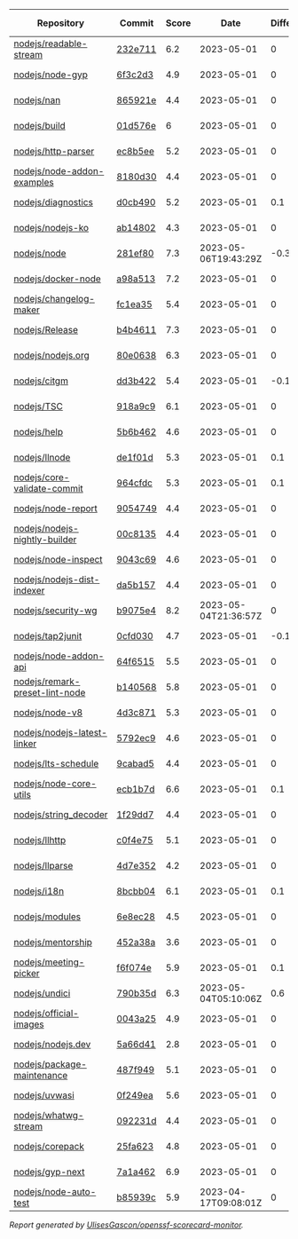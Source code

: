 <!-- OPENSSF-SCORECARD-MONITOR:START -->

| Repository | Commit | Score | Date | Difference | Report Link |
| -- | -- | -- | -- | -- | -- |
| [nodejs/readable-stream](https://github.com/nodejs/readable-stream) | [232e711](https://github.com/nodejs/readable-stream/commit/232e71154dbdc34f6a97a0449f902455ec495373) | 6.2 | 2023-05-01 | 0 | [Full Report](https://deps.dev/project/github/nodejs%2Freadable-stream) |
| [nodejs/node-gyp](https://github.com/nodejs/node-gyp) | [6f3c2d3](https://github.com/nodejs/node-gyp/commit/6f3c2d3c6c0de0dbf8c7245f34c2e0b3eea53812) | 4.9 | 2023-05-01 | 0 | [Full Report](https://deps.dev/project/github/nodejs%2Fnode-gyp) |
| [nodejs/nan](https://github.com/nodejs/nan) | [865921e](https://github.com/nodejs/nan/commit/865921e00c8e3c74ef6f835ac819fcea580c3ed1) | 4.4 | 2023-05-01 | 0 | [Full Report](https://deps.dev/project/github/nodejs%2Fnan) |
| [nodejs/build](https://github.com/nodejs/build) | [01d576e](https://github.com/nodejs/build/commit/01d576e51d4e523d6b346cb96557b6ec96ea8cfc) | 6 | 2023-05-01 | 0 | [Full Report](https://deps.dev/project/github/nodejs%2Fbuild) |
| [nodejs/http-parser](https://github.com/nodejs/http-parser) | [ec8b5ee](https://github.com/nodejs/http-parser/commit/ec8b5ee63f0e51191ea43bb0c6eac7bfbff3141d) | 5.2 | 2023-05-01 | 0 | [Full Report](https://deps.dev/project/github/nodejs%2Fhttp-parser) |
| [nodejs/node-addon-examples](https://github.com/nodejs/node-addon-examples) | [8180d30](https://github.com/nodejs/node-addon-examples/commit/8180d30f501107fb0517f13dd19a5514bee8e9be) | 4.4 | 2023-05-01 | 0 | [Full Report](https://deps.dev/project/github/nodejs%2Fnode-addon-examples) |
| [nodejs/diagnostics](https://github.com/nodejs/diagnostics) | [d0cb490](https://github.com/nodejs/diagnostics/commit/d0cb490121eb721337b3e01e4c96aee7f759fc26) | 5.2 | 2023-05-01 | 0.1 | [Full Report](https://deps.dev/project/github/nodejs%2Fdiagnostics) |
| [nodejs/nodejs-ko](https://github.com/nodejs/nodejs-ko) | [ab14802](https://github.com/nodejs/nodejs-ko/commit/ab14802dc2e7288bdc4353a24176dce2f4ba9dff) | 4.3 | 2023-05-01 | 0 | [Full Report](https://deps.dev/project/github/nodejs%2Fnodejs-ko) |
| [nodejs/node](https://github.com/nodejs/node) | [281ef80](https://github.com/nodejs/node/commit/281ef804c84f1a617823b60d209ae269c7a4a691) | 7.3 | 2023-05-06T19:43:29Z | -0.3 | [Full Report](https://deps.dev/project/github/nodejs%2Fnode) |
| [nodejs/docker-node](https://github.com/nodejs/docker-node) | [a98a513](https://github.com/nodejs/docker-node/commit/a98a5139e7296003e489d77a387a1fd355693fdf) | 7.2 | 2023-05-01 | 0 | [Full Report](https://deps.dev/project/github/nodejs%2Fdocker-node) |
| [nodejs/changelog-maker](https://github.com/nodejs/changelog-maker) | [fc1ea35](https://github.com/nodejs/changelog-maker/commit/fc1ea351198dca7caf3207ba771afcd14cfaaf86) | 5.4 | 2023-05-01 | 0 | [Full Report](https://deps.dev/project/github/nodejs%2Fchangelog-maker) |
| [nodejs/Release](https://github.com/nodejs/Release) | [b4b4611](https://github.com/nodejs/Release/commit/b4b46113a259b19db074a7fd47b552d84c0883f4) | 7.3 | 2023-05-01 | 0 | [Full Report](https://deps.dev/project/github/nodejs%2Frelease) |
| [nodejs/nodejs.org](https://github.com/nodejs/nodejs.org) | [80e0638](https://github.com/nodejs/nodejs.org/commit/80e0638d8c84dccce10cfc534398cfa5dfa8ccb0) | 6.3 | 2023-05-01 | 0 | [Full Report](https://deps.dev/project/github/nodejs%2Fnodejs.org) |
| [nodejs/citgm](https://github.com/nodejs/citgm) | [dd3b422](https://github.com/nodejs/citgm/commit/dd3b422f529376ec9805492cd3fe556bf4bee070) | 5.4 | 2023-05-01 | -0.1 | [Full Report](https://deps.dev/project/github/nodejs%2Fcitgm) |
| [nodejs/TSC](https://github.com/nodejs/TSC) | [918a9c9](https://github.com/nodejs/TSC/commit/918a9c9502a94e0ef017eeaceb0f54fc6beeb2ff) | 6.1 | 2023-05-01 | 0 | [Full Report](https://deps.dev/project/github/nodejs%2Ftsc) |
| [nodejs/help](https://github.com/nodejs/help) | [5b6b462](https://github.com/nodejs/help/commit/5b6b4622c56e0521e643cc75ad28b2469c882efe) | 4.6 | 2023-05-01 | 0 | [Full Report](https://deps.dev/project/github/nodejs%2Fhelp) |
| [nodejs/llnode](https://github.com/nodejs/llnode) | [de1f01d](https://github.com/nodejs/llnode/commit/de1f01d70a5c58111dd873d340f898023e4e8fe6) | 5.3 | 2023-05-01 | 0.1 | [Full Report](https://deps.dev/project/github/nodejs%2Fllnode) |
| [nodejs/core-validate-commit](https://github.com/nodejs/core-validate-commit) | [964cfdc](https://github.com/nodejs/core-validate-commit/commit/964cfdcd8e0090e3c6493d9af2e38839ea0575cc) | 5.3 | 2023-05-01 | 0.1 | [Full Report](https://deps.dev/project/github/nodejs%2Fcore-validate-commit) |
| [nodejs/node-report](https://github.com/nodejs/node-report) | [9054749](https://github.com/nodejs/node-report/commit/90547492f5da29948b00a19b13490b2ebe2c0cd6) | 4.4 | 2023-05-01 | 0 | [Full Report](https://deps.dev/project/github/nodejs%2Fnode-report) |
| [nodejs/nodejs-nightly-builder](https://github.com/nodejs/nodejs-nightly-builder) | [00c8135](https://github.com/nodejs/nodejs-nightly-builder/commit/00c8135102b0e272ed1d8950845a5412cc9bc237) | 4.4 | 2023-05-01 | 0 | [Full Report](https://deps.dev/project/github/nodejs%2Fnodejs-nightly-builder) |
| [nodejs/node-inspect](https://github.com/nodejs/node-inspect) | [9043c69](https://github.com/nodejs/node-inspect/commit/9043c6986822cf499829c079f9a7debf0a95403f) | 4.6 | 2023-05-01 | 0 | [Full Report](https://deps.dev/project/github/nodejs%2Fnode-inspect) |
| [nodejs/nodejs-dist-indexer](https://github.com/nodejs/nodejs-dist-indexer) | [da5b157](https://github.com/nodejs/nodejs-dist-indexer/commit/da5b1572f3d96b54a151fc0e9123d8011ad7afb3) | 4.4 | 2023-05-01 | 0 | [Full Report](https://deps.dev/project/github/nodejs%2Fnodejs-dist-indexer) |
| [nodejs/security-wg](https://github.com/nodejs/security-wg) | [b9075e4](https://github.com/nodejs/security-wg/commit/b9075e423c12320c3dc73179509d444640058c9f) | 8.2 | 2023-05-04T21:36:57Z | 0 | [Full Report](https://deps.dev/project/github/nodejs%2Fsecurity-wg) |
| [nodejs/tap2junit](https://github.com/nodejs/tap2junit) | [0cfd030](https://github.com/nodejs/tap2junit/commit/0cfd0301af2f5fa10d41bda0e101e915bd24a5cf) | 4.7 | 2023-05-01 | -0.1 | [Full Report](https://deps.dev/project/github/nodejs%2Ftap2junit) |
| [nodejs/node-addon-api](https://github.com/nodejs/node-addon-api) | [64f6515](https://github.com/nodejs/node-addon-api/commit/64f651533187c11ad28a46d9a7e733de3d940173) | 5.5 | 2023-05-01 | 0 | [Full Report](https://deps.dev/project/github/nodejs%2Fnode-addon-api) |
| [nodejs/remark-preset-lint-node](https://github.com/nodejs/remark-preset-lint-node) | [b140568](https://github.com/nodejs/remark-preset-lint-node/commit/b1405685f3b1dee3b09d8c2611160624b6a3600a) | 5.8 | 2023-05-01 | 0 | [Full Report](https://deps.dev/project/github/nodejs%2Fremark-preset-lint-node) |
| [nodejs/node-v8](https://github.com/nodejs/node-v8) | [4d3c871](https://github.com/nodejs/node-v8/commit/4d3c8710c78f5bb9f3b7ecfab4db4f42b364e80d) | 5.3 | 2023-05-01 | 0 | [Full Report](https://deps.dev/project/github/nodejs%2Fnode-v8) |
| [nodejs/nodejs-latest-linker](https://github.com/nodejs/nodejs-latest-linker) | [5792ec9](https://github.com/nodejs/nodejs-latest-linker/commit/5792ec991efc5b35aa67e14b45d5120fba369edd) | 4.6 | 2023-05-01 | 0 | [Full Report](https://deps.dev/project/github/nodejs%2Fnodejs-latest-linker) |
| [nodejs/lts-schedule](https://github.com/nodejs/lts-schedule) | [9cabad5](https://github.com/nodejs/lts-schedule/commit/9cabad50a0793a051e2091ee4a3905f2966169d2) | 4.4 | 2023-05-01 | 0 | [Full Report](https://deps.dev/project/github/nodejs%2Flts-schedule) |
| [nodejs/node-core-utils](https://github.com/nodejs/node-core-utils) | [ecb1b7d](https://github.com/nodejs/node-core-utils/commit/ecb1b7d0b86ab2afb581046220e3cfcc6254255a) | 6.6 | 2023-05-01 | 0.1 | [Full Report](https://deps.dev/project/github/nodejs%2Fnode-core-utils) |
| [nodejs/string_decoder](https://github.com/nodejs/string_decoder) | [1f29dd7](https://github.com/nodejs/string_decoder/commit/1f29dd715a6c829da89e869af7dafc231c20ed9f) | 4.4 | 2023-05-01 | 0 | [Full Report](https://deps.dev/project/github/nodejs%2Fstring_decoder) |
| [nodejs/llhttp](https://github.com/nodejs/llhttp) | [c0f4e75](https://github.com/nodejs/llhttp/commit/c0f4e754b75c033fd3bd2018c8f3ffb673d43d90) | 5.1 | 2023-05-01 | 0 | [Full Report](https://deps.dev/project/github/nodejs%2Fllhttp) |
| [nodejs/llparse](https://github.com/nodejs/llparse) | [4d7e352](https://github.com/nodejs/llparse/commit/4d7e35267870b576f41112f6f720f4a1009b10b8) | 4.2 | 2023-05-01 | 0 | [Full Report](https://deps.dev/project/github/nodejs%2Fllparse) |
| [nodejs/i18n](https://github.com/nodejs/i18n) | [8bcbb04](https://github.com/nodejs/i18n/commit/8bcbb04a212b5ea65ba362407d1c65a3aaefc392) | 6.1 | 2023-05-01 | 0.1 | [Full Report](https://deps.dev/project/github/nodejs%2Fi18n) |
| [nodejs/modules](https://github.com/nodejs/modules) | [6e8ec28](https://github.com/nodejs/modules/commit/6e8ec28d20993ed8a7815c82255471ac628f2c3d) | 4.5 | 2023-05-01 | 0 | [Full Report](https://deps.dev/project/github/nodejs%2Fmodules) |
| [nodejs/mentorship](https://github.com/nodejs/mentorship) | [452a38a](https://github.com/nodejs/mentorship/commit/452a38aec26bb4d9256b2dcde79c51ffd44cd2b7) | 3.6 | 2023-05-01 | 0 | [Full Report](https://deps.dev/project/github/nodejs%2Fmentorship) |
| [nodejs/meeting-picker](https://github.com/nodejs/meeting-picker) | [f6f074e](https://github.com/nodejs/meeting-picker/commit/f6f074e1eb51c6ac4ca98a0f68d4de95d3487dd4) | 5.9 | 2023-05-01 | 0.1 | [Full Report](https://deps.dev/project/github/nodejs%2Fmeeting-picker) |
| [nodejs/undici](https://github.com/nodejs/undici) | [790b35d](https://github.com/nodejs/undici/commit/790b35da57ca136cfa93d14049f77701f02e806d) | 6.3 | 2023-05-04T05:10:06Z | 0.6 | [Full Report](https://deps.dev/project/github/nodejs%2Fundici) |
| [nodejs/official-images](https://github.com/nodejs/official-images) | [0043a25](https://github.com/nodejs/official-images/commit/0043a2597f764b1c0374abd06c57d496d6cc8ffd) | 4.9 | 2023-05-01 | 0 | [Full Report](https://deps.dev/project/github/nodejs%2Fofficial-images) |
| [nodejs/nodejs.dev](https://github.com/nodejs/nodejs.dev) | [5a66d41](https://github.com/nodejs/nodejs.dev/commit/5a66d4102570ac8693a927b5ed2b440967fb29d3) | 2.8 | 2023-05-01 | 0 | [Full Report](https://deps.dev/project/github/nodejs%2Fnodejs.dev) |
| [nodejs/package-maintenance](https://github.com/nodejs/package-maintenance) | [487f949](https://github.com/nodejs/package-maintenance/commit/487f9491cdc782ea706fc389e6505c1cd140d5aa) | 5.1 | 2023-05-01 | 0 | [Full Report](https://deps.dev/project/github/nodejs%2Fpackage-maintenance) |
| [nodejs/uvwasi](https://github.com/nodejs/uvwasi) | [0f249ea](https://github.com/nodejs/uvwasi/commit/0f249eac21fb0a1a1bddd81fe0089c2d7d382bc0) | 5.6 | 2023-05-01 | 0 | [Full Report](https://deps.dev/project/github/nodejs%2Fuvwasi) |
| [nodejs/whatwg-stream](https://github.com/nodejs/whatwg-stream) | [092231d](https://github.com/nodejs/whatwg-stream/commit/092231da3ade919daef9b23ea4e0ed7c9a7dea80) | 4.4 | 2023-05-01 | 0 | [Full Report](https://deps.dev/project/github/nodejs%2Fwhatwg-stream) |
| [nodejs/corepack](https://github.com/nodejs/corepack) | [25fa623](https://github.com/nodejs/corepack/commit/25fa62354b073eb3fa70f6709cf015d6ea811f15) | 4.8 | 2023-05-01 | 0 | [Full Report](https://deps.dev/project/github/nodejs%2Fcorepack) |
| [nodejs/gyp-next](https://github.com/nodejs/gyp-next) | [7a1a462](https://github.com/nodejs/gyp-next/commit/7a1a46272df87ed9ae0aff6dc8558324ce536df0) | 6.9 | 2023-05-01 | 0 | [Full Report](https://deps.dev/project/github/nodejs%2Fgyp-next) |
| [nodejs/node-auto-test](https://github.com/nodejs/node-auto-test) | [b85939c](https://github.com/nodejs/node-auto-test/commit/b85939c0dc88670c1d3fbed36b5aba01e2c3f4c7) | 5.9 | 2023-04-17T09:08:01Z | 0 | [Full Report](https://deps.dev/project/github/nodejs%2Fnode-auto-test) |

_Report generated by [UlisesGascon/openssf-scorecard-monitor](https://github.com/UlisesGascon/openssf-scorecard-monitor)._
<!-- OPENSSF-SCORECARD-MONITOR:END -->